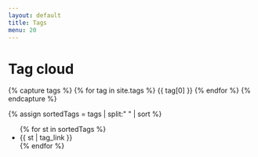 ```yaml
---
layout: default
title: Tags
menu: 20
---
```


<h1>Tag cloud</h1>

<tagcloud>
  {% capture tags %}
    {% for tag in site.tags %}
      {{ tag[0] }}
    {% endfor %}
  {% endcapture %}

  {% assign sortedTags = tags | split:" " | sort %}
  <ul class="cloud">
  {% for st in sortedTags %}
    <li class="tag{{ site.tags[st].size }}">{{ st | tag_link }}</li>
  {% endfor %}
  </ul>
</tagcloud>
